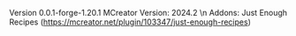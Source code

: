 Version 0.0.1-forge-1.20.1
MCreator Version: 2024.2
\n
Addons: Just Enough Recipes (https://mcreator.net/plugin/103347/just-enough-recipes)